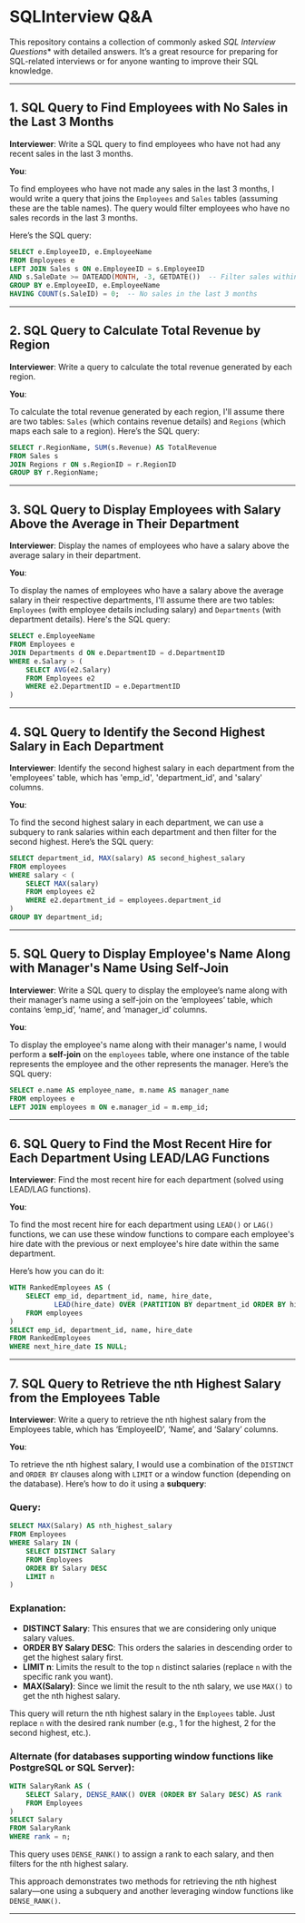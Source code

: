 # SQLInterview Q&A

This repository contains a collection of commonly asked *SQL Interview Questions** with detailed answers. It’s a great resource for preparing for SQL-related interviews or for anyone wanting to improve their SQL knowledge.

---

## 1. SQL Query to Find Employees with No Sales in the Last 3 Months

**Interviewer**: Write a SQL query to find employees who have not had any recent sales in the last 3 months.

**You**:

To find employees who have not made any sales in the last 3 months, I would write a query that joins the `Employees` and `Sales` tables (assuming these are the table names). The query would filter employees who have no sales records in the last 3 months.

Here’s the SQL query:

```sql
SELECT e.EmployeeID, e.EmployeeName
FROM Employees e
LEFT JOIN Sales s ON e.EmployeeID = s.EmployeeID
AND s.SaleDate >= DATEADD(MONTH, -3, GETDATE())  -- Filter sales within the last 3 months
GROUP BY e.EmployeeID, e.EmployeeName
HAVING COUNT(s.SaleID) = 0;  -- No sales in the last 3 months
```

---
## 2. SQL Query to Calculate Total Revenue by Region

**Interviewer**: Write a query to calculate the total revenue generated by each region.

**You**:

To calculate the total revenue generated by each region, I'll assume there are two tables: `Sales` (which contains revenue details) and `Regions` (which maps each sale to a region). Here’s the SQL query:

```sql
SELECT r.RegionName, SUM(s.Revenue) AS TotalRevenue
FROM Sales s
JOIN Regions r ON s.RegionID = r.RegionID
GROUP BY r.RegionName;
```

---
## 3. SQL Query to Display Employees with Salary Above the Average in Their Department

**Interviewer**: Display the names of employees who have a salary above the average salary in their department.

**You**:

To display the names of employees who have a salary above the average salary in their respective departments, I'll assume there are two tables: `Employees` (with employee details including salary) and `Departments` (with department details). Here's the SQL query:

```sql
SELECT e.EmployeeName
FROM Employees e
JOIN Departments d ON e.DepartmentID = d.DepartmentID
WHERE e.Salary > (
    SELECT AVG(e2.Salary)
    FROM Employees e2
    WHERE e2.DepartmentID = e.DepartmentID
)
```

---



## 4. SQL Query to Identify the Second Highest Salary in Each Department

**Interviewer**: Identify the second highest salary in each department from the 'employees' table, which has 'emp_id', 'department_id', and 'salary' columns.

**You**:

To find the second highest salary in each department, we can use a subquery to rank salaries within each department and then filter for the second highest. Here’s the SQL query:

```sql
SELECT department_id, MAX(salary) AS second_highest_salary
FROM employees
WHERE salary < (
    SELECT MAX(salary)
    FROM employees e2
    WHERE e2.department_id = employees.department_id
)
GROUP BY department_id;
```

---

## 5. SQL Query to Display Employee's Name Along with Manager's Name Using Self-Join

**Interviewer**: Write a SQL query to display the employee’s name along with their manager’s name using a self-join on the ‘employees’ table, which contains ‘emp_id’, ‘name’, and ‘manager_id’ columns.

**You**:

To display the employee's name along with their manager's name, I would perform a **self-join** on the `employees` table, where one instance of the table represents the employee and the other represents the manager. Here’s the SQL query:

```sql
SELECT e.name AS employee_name, m.name AS manager_name
FROM employees e
LEFT JOIN employees m ON e.manager_id = m.emp_id;
```


---

## 6. SQL Query to Find the Most Recent Hire for Each Department Using LEAD/LAG Functions

**Interviewer**: Find the most recent hire for each department (solved using LEAD/LAG functions).

**You**:

To find the most recent hire for each department using `LEAD()` or `LAG()` functions, we can use these window functions to compare each employee's hire date with the previous or next employee's hire date within the same department.

Here’s how you can do it:

```sql
WITH RankedEmployees AS (
    SELECT emp_id, department_id, name, hire_date,
           LEAD(hire_date) OVER (PARTITION BY department_id ORDER BY hire_date DESC) AS next_hire_date
    FROM employees
)
SELECT emp_id, department_id, name, hire_date
FROM RankedEmployees
WHERE next_hire_date IS NULL;
```

---



## 7. SQL Query to Retrieve the nth Highest Salary from the Employees Table

**Interviewer**: Write a query to retrieve the nth highest salary from the Employees table, which has ‘EmployeeID’, ‘Name’, and ‘Salary’ columns.

**You**:

To retrieve the nth highest salary, I would use a combination of the `DISTINCT` and `ORDER BY` clauses along with `LIMIT` or a window function (depending on the database). Here’s how to do it using a **subquery**:

### Query:

```sql
SELECT MAX(Salary) AS nth_highest_salary
FROM Employees
WHERE Salary IN (
    SELECT DISTINCT Salary
    FROM Employees
    ORDER BY Salary DESC
    LIMIT n
)
```

### Explanation:
- **DISTINCT Salary**: This ensures that we are considering only unique salary values.
- **ORDER BY Salary DESC**: This orders the salaries in descending order to get the highest salary first.
- **LIMIT n**: Limits the result to the top `n` distinct salaries (replace `n` with the specific rank you want).
- **MAX(Salary)**: Since we limit the result to the nth salary, we use `MAX()` to get the nth highest salary.

This query will return the nth highest salary in the `Employees` table. Just replace `n` with the desired rank number (e.g., 1 for the highest, 2 for the second highest, etc.).

### Alternate (for databases supporting window functions like PostgreSQL or SQL Server):

```sql
WITH SalaryRank AS (
    SELECT Salary, DENSE_RANK() OVER (ORDER BY Salary DESC) AS rank
    FROM Employees
)
SELECT Salary
FROM SalaryRank
WHERE rank = n;
```

This query uses `DENSE_RANK()` to assign a rank to each salary, and then filters for the nth highest salary.


This approach demonstrates two methods for retrieving the nth highest salary—one using a subquery and another leveraging window functions like `DENSE_RANK()`.

---




























